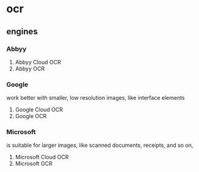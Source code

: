 # ocr

## engines

### Abbyy

1. Abbyy Cloud OCR
2. Abbyy OCR

### Google
work better with smaller, low resolution images, like interface elements

1. Google Cloud OCR
2. Google OCR

### Microsoft

is suitable for larger images, like scanned documents, receipts, and so on,

1. Microsoft Cloud OCR
2. Microsoft OCR
